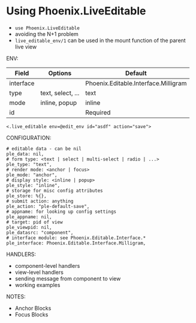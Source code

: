 # Using Phoenix.LiveEditable

- `use Phoenix.LiveEditable`
- avoiding the N+1 problem
- `live_editable_env/1` can be used in the mount function of the parent live view

ENV:

| Field     | Options            | Default                              |
|-----------|--------------------|--------------------------------------|
| interface | <interface module> | Phoenix.Editable.Interface.Milligram |
| type      | text, select, ...  | text                                 |
| mode      | inline, popup      | inline                               |
| id        | <unique string>    | Required                             |

    <.live_editable env=@edit_env id="asdf" action="save">

CONFIGURATION:

    # editable data - can be nil
    ple_data: nil,
    # form type: <text | select | multi-select | radio | ...>
    ple_type: "text",
    # render mode: <anchor | focus>
    ple_mode: "anchor",
    # display style: <inline | popup>
    ple_style: "inline",
    # storage for misc config attributes
    ple_store: %{},
    # submit action: anything
    ple_action: "ple-default-save",
    # appname: for looking up config settings
    ple_appname: nil,
    # target: pid of view
    ple_viewpid: nil,
    ple_datasrc: "component",
    # interface module: see Phoenix.Editable.Interface.*
    ple_interface: Phoenix.Editable.Interface.Milligram,

HANDLERS:

- component-level handlers 
- view-level handlers 
- sending message from component to view 
- working examples

NOTES: 

- Anchor Blocks 
- Focus Blocks 


